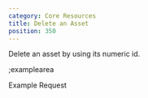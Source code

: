 ```yaml
---
category: Core Resources
title: Delete an Asset
position: 350
---
```


Delete an asset by using its numeric id.

;examplearea

Example Request

<RequestExample url="https://mapi.storyblok.com/v1/spaces/606/assets/14" httpMethod="DELETE"></RequestExample>
